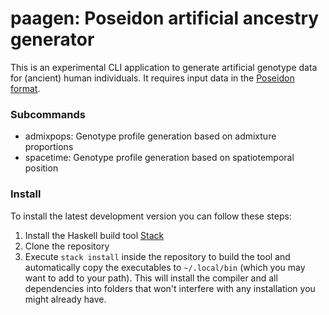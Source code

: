 # paagen: Poseidon artificial ancestry generator

This is an experimental CLI application to generate artificial genotype data for (ancient) human individuals. It requires input data in the [Poseidon format](https://poseidon-framework.github.io/#/).

### Subcommands

- admixpops: Genotype profile generation based on admixture proportions
- spacetime: Genotype profile generation based on spatiotemporal position

### Install

To install the latest development version you can follow these steps:

1. Install the Haskell build tool [Stack](https://docs.haskellstack.org/en/stable/README/)
2. Clone the repository
3. Execute `stack install` inside the repository to build the tool and automatically copy the executables to `~/.local/bin` (which you may want to add to your path). This will install the compiler and all dependencies into folders that won't interfere with any installation you might already have.
